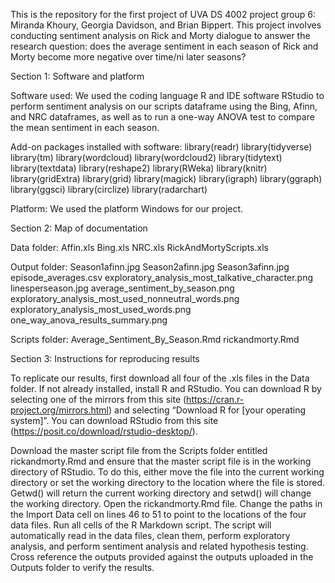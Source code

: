 This is the repository for the first project of UVA DS 4002 project group 6: Miranda Khoury, Georgia Davidson, and Brian Bippert. This project involves conducting sentiment analysis on Rick and Morty dialogue to answer the research question: does the average sentiment in each season of Rick and Morty become more negative over time/ni later seasons?

Section 1: Software and platform

Software used: We used the coding language R and IDE software RStudio to perform sentiment analysis on our scripts dataframe using the Bing, Afinn, and NRC dataframes, as well as to run a one-way ANOVA test to compare the mean sentiment in each season.  

Add-on packages installed with software:
library(readr)
library(tidyverse)
library(tm)
library(wordcloud)
library(wordcloud2)
library(tidytext)
library(textdata)
library(reshape2)
library(RWeka)
library(knitr)
library(gridExtra)
library(grid)
library(magick)
library(igraph)
library(ggraph)
library(ggsci)
library(circlize)
library(radarchart)

Platform: We used the platform Windows for our project. 



Section 2: Map of documentation
 
Data folder:
Affin.xls
Bing.xls
NRC.xls
RickAndMortyScripts.xls

Output folder:
Season1afinn.jpg
Season2afinn.jpg
Season3afinn.jpg
episode_averages.csv
exploratory_analysis_most_talkative_character.png
linesperseason.jpg
average_sentiment_by_season.png
exploratory_analysis_most_used_nonneutral_words.png
exploratory_analysis_most_used_words.png
one_way_anova_results_summary.png


Scripts folder:
Average_Sentiment_By_Season.Rmd
rickandmorty.Rmd



Section 3: Instructions for reproducing results

To replicate our results, first download all four of the .xls files in the Data folder. If not already installed, install R and RStudio. You can download R by selecting one of the mirrors from this site (https://cran.r-project.org/mirrors.html) and selecting “Download R for [your operating system]”. You can download RStudio from this site (https://posit.co/download/rstudio-desktop/).

Download the master script file from the Scripts folder entitled rickandmorty.Rmd and ensure that the master script file is in the working directory of RStudio. To do this, either move the file into the current working directory or set the working directory to the location where the file is stored. Getwd() will return the current working directory and setwd() will change the working directory. Open the rickandmorty.Rmd file. Change the paths in the Import Data cell on lines 46 to 51 to point to the locations of the four data files. Run all cells of the R Markdown script. The script will automatically read in the data files, clean them, perform exploratory analysis, and perform sentiment analysis and related hypothesis testing. Cross reference the outputs provided against the outputs uploaded in the Outputs folder to verify the results.
